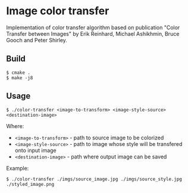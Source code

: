 # Image color transfer

Implementation of color transfer algorithm based on publication "Color Transfer between Images" by Erik Reinhard, Michael Ashikhmin, Bruce Gooch
and Peter Shirley.

## Build

```console
$ cmake .
$ make -j8
```

## Usage

```console
$ ./color-transfer <image-to-transform> <image-style-source> <destination-image>
```

Where:

  * `<image-to-transform>` - path to source image to be colorized
  * `<image-style-source>` - path to image whose style will be transfered onto input image
  * `<destination-image>` - path where output image can be saved

Example:

```console
$ ./color-transfer ./imgs/source_image.jpg ./imgs/source_style.jpg ./styled_image.png
```